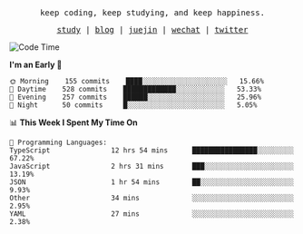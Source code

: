 <p align="center">
  <samp>
    <span>keep coding, keep studying, and keep happiness.</span>
  </samp>
</p>

<p align="center">
  <samp>
    <a href="https://github.com/ouduidui/fe-study">study</a> |
    <a href="https://deweyou.me">blog</a>  |
    <a href="https://juejin.cn/user/4309700183594366">juejin</a> |
    <a href="https://user-images.githubusercontent.com/54696834/165071004-6509e3f2-90c3-448c-9d92-3da42b0c2021.jpeg">wechat</a> |
    <a href="https://twitter.com/ouduidui">twitter</a>
  </samp>
</p>

<!--START_SECTION:waka-->
![Code Time](http://img.shields.io/badge/Code%20Time-2%2C361%20hrs%2013%20mins-blue)

**I'm an Early 🐤** 

```text
🌞 Morning    155 commits    ████░░░░░░░░░░░░░░░░░░░░░   15.66% 
🌆 Daytime    528 commits    █████████████░░░░░░░░░░░░   53.33% 
🌃 Evening    257 commits    ██████░░░░░░░░░░░░░░░░░░░   25.96% 
🌙 Night      50 commits     █░░░░░░░░░░░░░░░░░░░░░░░░   5.05%

```


📊 **This Week I Spent My Time On** 

```text
💬 Programming Languages: 
TypeScript               12 hrs 54 mins      ████████████████░░░░░░░░░   67.22% 
JavaScript               2 hrs 31 mins       ███░░░░░░░░░░░░░░░░░░░░░░   13.19% 
JSON                     1 hr 54 mins        ██░░░░░░░░░░░░░░░░░░░░░░░   9.93% 
Other                    34 mins             ░░░░░░░░░░░░░░░░░░░░░░░░░   2.95% 
YAML                     27 mins             ░░░░░░░░░░░░░░░░░░░░░░░░░   2.38%

```


<!--END_SECTION:waka-->
